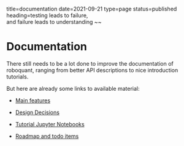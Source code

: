 title=documentation
date=2021-09-21
type=page
status=published
heading=testing leads to failure,<br> and failure leads to understanding
~~

# Documentation
There still needs to be a lot done to improve the documentation of roboquant, ranging from better API descriptions to nice introduction tutorials.

But here are already some links to available material:

- [Main features](/documentation/features.html)

- [Design Decisions](/documentation/design.html)

- [Tutorial Jupyter Notebooks](https://github.com/neurallayer/roboquant-notebook/tree/main/tutorials)

- [Roadmap and todo items](https://github.com/neurallayer/roboquant/blob/main/docs/TODO.md)